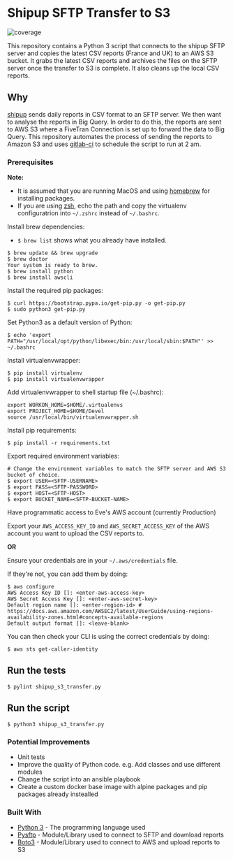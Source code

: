 # Shipup SFTP Transfer to S3

![coverage](https://gitlab.com/evesleep/shipup-sftp-s3/badges/master/pipeline.svg)

This repository contains a Python 3 script that connects to the shipup SFTP server and copies the latest CSV reports (France and UK) to an AWS S3 bucket. It grabs the latest CSV reports and archives the files on the SFTP server once the transfer to S3 is complete. It also cleans up the local CSV reports.

## Why

[shipup](https://www.shipup.co/) sends daily reports in CSV format to an SFTP server. We then want to analyse the reports in Big Query. In order to do this, the reports are sent to AWS S3 where a FiveTran Connection is set up to forward the data to Big Query. This repository automates the process of sending the reports to Amazon S3 and uses [gitlab-ci](.gitlab-ci.yml) to schedule the script to run at 2 am.

### Prerequisites

**Note:** 

* It is assumed that you are running MacOS and using [homebrew](https://brew.sh/) for installing packages.
* If you are using [zsh](https://ohmyz.sh/), echo the path and copy the virtualenv configuratrion into `~/.zshrc` instead of `~/.bashrc`.

Install brew dependencies:

* `$ brew list` shows what you already have installed.

```shell
$ brew update && brew upgrade
$ brew doctor
Your system is ready to brew.
$ brew install python
$ brew install awscli
```

Install the required pip packages:

```shell
$ curl https://bootstrap.pypa.io/get-pip.py -o get-pip.py
$ sudo python3 get-pip.py
```

Set Python3 as a default version of Python:

```shell
$ echo 'export PATH="/usr/local/opt/python/libexec/bin:/usr/local/sbin:$PATH"' >> ~/.bashrc
```

Install virtualenvwrapper:

```shell
$ pip install virtualenv
$ pip install virtualenvwrapper
```

Add virtualenvwrapper to shell startup file (~/.bashrc):

```
export WORKON_HOME=$HOME/.virtualenvs
export PROJECT_HOME=$HOME/Devel
source /usr/local/bin/virtualenvwrapper.sh
```

Install pip requirements:

```shell
$ pip install -r requirements.txt
```

Export required environment variables:

```shell
# Change the environment variables to match the SFTP server and AWS S3 bucket of choice.
$ export USER=<SFTP-USERNAME>
$ export PASS=<SFTP-PASSWORD>
$ export HOST=<SFTP-HOST>
$ export BUCKET_NAME=<SFTP-BUCKET-NAME>
```

Have programmatic access to Eve's AWS account (currently Production)

Export your `AWS_ACCESS_KEY_ID` and `AWS_SECRET_ACCESS_KEY` of the AWS account you want to upload the CSV reports to.

**OR**

Ensure your credentials are in your `~/.aws/credentials` file.

If they're not, you can add them by doing:

```shell
$ aws configure
AWS Access Key ID []: <enter-aws-access-key>
AWS Secret Access Key []: <enter-aws-secret-key>
Default region name []: <enter-region-id> # https://docs.aws.amazon.com/AWSEC2/latest/UserGuide/using-regions-availability-zones.html#concepts-available-regions
Default output format []: <leave-blank>
```

You can then check your CLI is using the correct credentials by doing:

```shell
$ aws sts get-caller-identity
```

## Run the tests

```shell
$ pylint shipup_s3_transfer.py
```

## Run the script

```shell
$ python3 shipup_s3_transfer.py
```

### Potential Improvements

* Unit tests
* Improve the quality of Python code. e.g. Add classes and use different modules
* Change the script into an ansible playbook
* Create a custom docker base image with alpine packages and pip packages already instealled

### Built With

* [Python 3](https://www.python.org/download/releases/3.0/) - The programming language used
* [Pysftp](https://pysftp.readthedocs.io/en/release_0.2.9/) - Module/Library used to connect to SFTP and download reports
* [Boto3](https://boto3.amazonaws.com/v1/documentation/api/latest/index.html) - Module/Library used to connect to AWS and upload reports to S3
